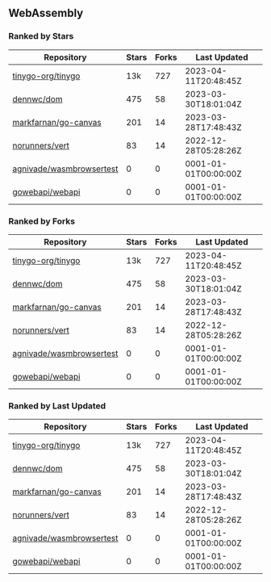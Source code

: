 ## WebAssembly

### Ranked by Stars

| Repository | Stars | Forks | Last Updated |
|------------|-------|-------|--------------|
| [tinygo-org/tinygo](https://github.com/tinygo-org/tinygo) | 13k | 727 | 2023-04-11T20:48:45Z |
| [dennwc/dom](https://github.com/dennwc/dom) | 475 | 58 | 2023-03-30T18:01:04Z |
| [markfarnan/go-canvas](https://github.com/markfarnan/go-canvas) | 201 | 14 | 2023-03-28T17:48:43Z |
| [norunners/vert](https://github.com/norunners/vert) | 83 | 14 | 2022-12-28T05:28:26Z |
| [agnivade/wasmbrowsertest](https://github.com/agnivade/wasmbrowsertest) | 0 | 0 | 0001-01-01T00:00:00Z |
| [gowebapi/webapi](https://github.com/gowebapi/webapi) | 0 | 0 | 0001-01-01T00:00:00Z |

### Ranked by Forks

| Repository | Stars | Forks | Last Updated |
|------------|-------|-------|--------------|
| [tinygo-org/tinygo](https://github.com/tinygo-org/tinygo) | 13k | 727 | 2023-04-11T20:48:45Z |
| [dennwc/dom](https://github.com/dennwc/dom) | 475 | 58 | 2023-03-30T18:01:04Z |
| [markfarnan/go-canvas](https://github.com/markfarnan/go-canvas) | 201 | 14 | 2023-03-28T17:48:43Z |
| [norunners/vert](https://github.com/norunners/vert) | 83 | 14 | 2022-12-28T05:28:26Z |
| [agnivade/wasmbrowsertest](https://github.com/agnivade/wasmbrowsertest) | 0 | 0 | 0001-01-01T00:00:00Z |
| [gowebapi/webapi](https://github.com/gowebapi/webapi) | 0 | 0 | 0001-01-01T00:00:00Z |

### Ranked by Last Updated

| Repository | Stars | Forks | Last Updated |
|------------|-------|-------|--------------|
| [tinygo-org/tinygo](https://github.com/tinygo-org/tinygo) | 13k | 727 | 2023-04-11T20:48:45Z |
| [dennwc/dom](https://github.com/dennwc/dom) | 475 | 58 | 2023-03-30T18:01:04Z |
| [markfarnan/go-canvas](https://github.com/markfarnan/go-canvas) | 201 | 14 | 2023-03-28T17:48:43Z |
| [norunners/vert](https://github.com/norunners/vert) | 83 | 14 | 2022-12-28T05:28:26Z |
| [agnivade/wasmbrowsertest](https://github.com/agnivade/wasmbrowsertest) | 0 | 0 | 0001-01-01T00:00:00Z |
| [gowebapi/webapi](https://github.com/gowebapi/webapi) | 0 | 0 | 0001-01-01T00:00:00Z |

